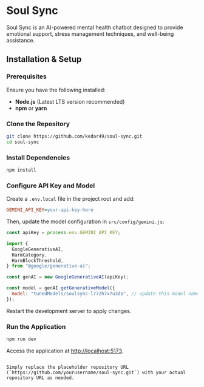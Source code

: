 
# Soul Sync

Soul Sync is an AI-powered mental health chatbot designed to provide emotional support, stress management techniques, and well-being assistance.

## Installation & Setup

### Prerequisites

Ensure you have the following installed:
- **Node.js** (Latest LTS version recommended)
- **npm** or **yarn**

### Clone the Repository

```bash
git clone https://github.com/kedar49/soul-sync.git
cd soul-sync
```

### Install Dependencies

```bash
npm install
```

### Configure API Key and Model

Create a `.env.local` file in the project root and add:

```ini
GEMINI_API_KEY=your-api-key-here
```

Then, update the model configuration in `src/config/gemini.js`:

```javascript
const apiKey = process.env.GEMINI_API_KEY;

import {
  GoogleGenerativeAI,
  HarmCategory,
  HarmBlockThreshold,
} from "@google/generative-ai";

const genAI = new GoogleGenerativeAI(apiKey);

const model = genAI.getGenerativeModel({
  model: "tunedModels/soulsync-l772h7x7u3do", // update this model name if needed
});
```

Restart the development server to apply changes.

### Run the Application

```bash
npm run dev
```

Access the application at [http://localhost:5173](http://localhost:3000).
```

Simply replace the placeholder repository URL (`https://github.com/yourusername/soul-sync.git`) with your actual repository URL as needed.